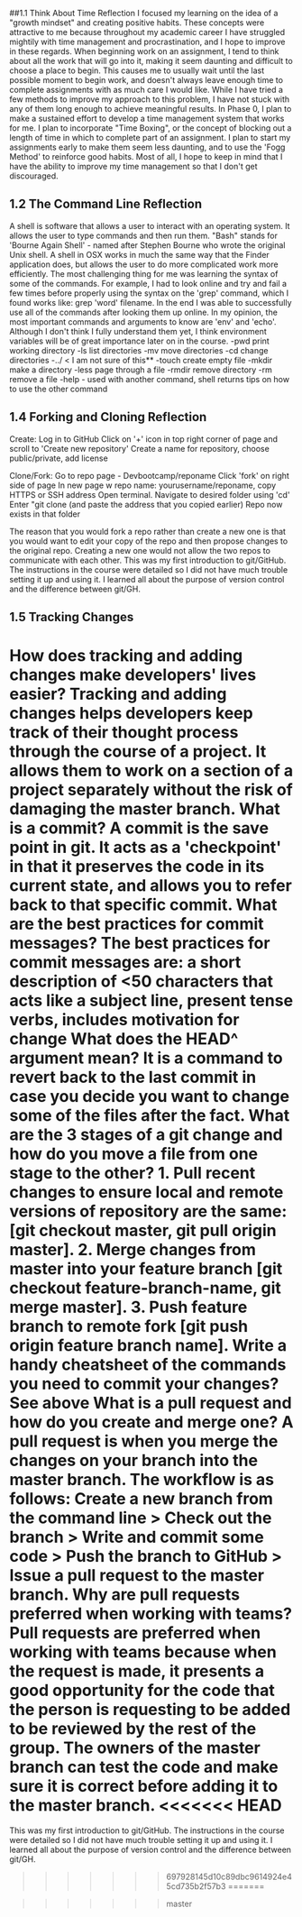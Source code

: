 ##1.1 Think About Time Reflection
I focused my learning on the idea of a "growth mindset" and creating positive habits. These concepts were attractive to me because throughout my academic career I have struggled mightily with time management and procrastination, and I hope to improve in these regards. When beginning work on an assignment, I tend to think about all the work that will go into it, making it seem daunting and difficult to choose a place to begin. This causes me to usually wait until the last possible moment to begin work, and doesn't always leave enough time to complete assignments with as much care I would like. While I have tried a few methods to improve my approach to this problem, I have not stuck with any of them long enough to achieve meaningful results. In Phase 0, I plan to make a sustained effort to develop a time management system that works for me. I plan to incorporate "Time Boxing", or the concept of blocking out a length of time in which to complete part of an assignment. I plan to start my assignments early to make them seem less daunting, and to use the 'Fogg Method' to reinforce good habits. Most of all, I hope to keep in mind that I have the ability to improve my time management so that I don't get discouraged.
## 1.2 The Command Line Reflection

A shell is software that allows a user to interact with an operating system. It allows the user to type commands and then run them. "Bash" stands for 'Bourne Again Shell' - named after Stephen Bourne who wrote the original Unix shell. A shell in OSX works in much the same way that the Finder application does, but allows the user to do more complicated work more efficiently.
The most challenging thing for me was learning the syntax of some of the commands. For example, I had to look online and try and fail a few times before properly using the syntax on the 'grep' command, which I found works like: grep 'word' filename. In the end I was able to successfully use all of the commands after looking them up online.
In my opinion, the most important commands and arguments to know are 'env' and 'echo'. Although I don't think I fully understand them yet, I think environment variables will be of great importance later on in the course.
-pwd print working directory
-ls list directories
-mv move directories
-cd change directories
-../ < I am not sure of this**
-touch create empty file
-mkdir make a directory
-less page through a file
-rmdir remove directory
-rm remove a file
-help - used with another command, shell returns tips on how to use the other command
## 1.4 Forking and Cloning Reflection
Create:
Log in to GitHub
Click on '+' icon in top right corner of page and scroll to 'Create new repository'
Create a name for repository, choose public/private, add license

Clone/Fork:
Go to repo page - Devbootcamp/reponame
Click 'fork' on right side of page
In new page w repo name: yourusername/reponame, copy HTTPS or SSH address
Open terminal. Navigate to desired folder using 'cd'
Enter "git clone (and paste the address that you copied earlier)
Repo now exists in that folder

The reason that you would fork a repo rather than create a new one is that you would want to edit your copy of the repo and then propose changes to the original repo. Creating a new one would not allow the two repos to communicate with each other.
This was my first introduction to git/GitHub. The instructions in the course were detailed so I did not have much trouble setting it up and using it. I learned all about the purpose of version control and the difference between git/GH.
## 1.5 Tracking Changes
How does tracking and adding changes make developers' lives easier? Tracking and adding changes helps developers keep track of their thought process through the course of a project. It allows them to work on a section of a project separately without the risk of damaging the master branch.
What is a commit? A commit is the save point in git. It acts as a 'checkpoint' in that it preserves the code in its current state, and allows you to refer back to that specific commit.
What are the best practices for commit messages? The best practices for commit messages are: a short description of <50 characters that acts like a subject line, present tense verbs, includes motivation for change
What does the HEAD^ argument mean? It is a command to revert back to the last commit in case you decide you want to change some of the files after the fact.
What are the 3 stages of a git change and how do you move a file from one stage to the other? 1. Pull recent changes to ensure local and remote versions of repository are the same: [git checkout master, git pull origin master]. 2. Merge changes from master into your feature branch [git checkout feature-branch-name, git merge master]. 3. Push feature branch to remote fork [git push origin feature branch name].
Write a handy cheatsheet of the commands you need to commit your changes? See above
What is a pull request and how do you create and merge one? A pull request is when you merge the changes on your branch into the master branch. The workflow is as follows: Create a new branch from the command line > Check out the branch > Write and commit some code > Push the branch to GitHub > Issue a pull request to the master branch.
Why are pull requests preferred when working with teams? Pull requests are preferred when working with teams because when the request is made, it presents a good opportunity for the code that the person is requesting to be added to be reviewed by the rest of the group. The owners of the master branch can test the code and make sure it is correct before adding it to the master branch.
<<<<<<< HEAD
=======
This was my first introduction to git/GitHub. The instructions in the course were detailed so I did not have much trouble setting it up and using it. I learned all about the purpose of version control and the difference between git/GH.
>>>>>>> 697928145d10c89dbc9614924e45cd735b2f57b3
=======

>>>>>>> master
